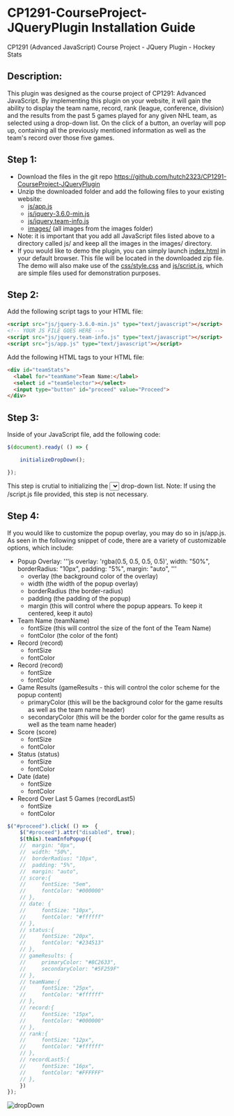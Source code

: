 # CP1291-CourseProject-JQueryPlugin Installation Guide
CP1291 (Advanced JavaScript) Course Project - JQuery Plugin - Hockey Stats

## Description:
This plugin was designed as the course project of CP1291: Advanced JavaScript. By implementing this plugin on your website, it will gain the ability to display the team name, record, rank (league, conference, division) and the results from the past 5 games played for any given NHL team, as selected using a drop-down list. On the click of a button, an overlay will pop up, containing all the previously mentioned information as well as the team's record over those five games.

## Step 1:
- Download the files in the git repo https://github.com/hutch2323/CP1291-CourseProject-JQueryPlugin
- Unzip the downloaded folder and add the following files to your existing website:
    - [js/app.js](https://github.com/hutch2323/CP1291-CourseProject-JQueryPlugin/blob/main/js/app.js)
    - [js/jquery-3.6.0-min.js](https://github.com/hutch2323/CP1291-CourseProject-JQueryPlugin/blob/main/js/jquery-3.6.0-min.js)
    - [js/jquery.team-info.js](https://github.com/hutch2323/CP1291-CourseProject-JQueryPlugin/blob/main/js/jquery.team-info.js)
    - [images/](https://github.com/hutch2323/CP1291-CourseProject-JQueryPlugin/tree/main/images) (all images from the images folder)
- Note: it is important that you add all JavaScript files listed above to a directory called js/ and keep all the images in the images/ directory.
- If you would like to demo the plugin, you can simply launch [index.html](https://github.com/hutch2323/CP1291-CourseProject-JQueryPlugin/blob/main/index.html) in your default browser. This file will be located in the downloaded zip file. The demo will also make use of the [css/style.css](https://github.com/hutch2323/CP1291-CourseProject-JQueryPlugin/blob/main/css/style.css) and [js/script.js](https://github.com/hutch2323/CP1291-CourseProject-JQueryPlugin/blob/main/js/script.js), which are simple files used for demonstration purposes.
  
## Step 2:
Add the following script tags to your HTML file:
```html
<script src="js/jquery-3.6.0-min.js" type="text/javascript"></script>
<!-- YOUR JS FILE GOES HERE -->
<script src="js/jquery.team-info.js" type="text/javascript"></script>
<script src="js/app.js" type="text/javascript"></script>
```

Add the following HTML tags to your HTML file:
```html
<div id="teamStats">
  <label for="teamName">Team Name:</label>
  <select id ="teamSelector"></select>
  <input type="button" id="proceed" value="Proceed">
</div>
```

## Step 3:
Inside of your JavaScript file, add the following code:
```js
$(document).ready( () => {

    initializeDropDown();

});
```
This step is crutial to initializing the <select></select> drop-down list. Note: If using the /script.js file provided, this step is not necessary.

## Step 4:
If you would like to customize the popup overlay, you may do so in js/app.js. As seen in the following snippet of code, there are a variety of customizable options, which include:
- Popup Overlay:
'''js
    overlay: 'rgba(0.5, 0.5, 0.5, 0.5)',
    width: "50%",
    borderRadius: "10px",
    padding: "5%",
    margin: "auto",
'''
    - overlay (the background color of the overlay)
    - width (the width of the popup overlay)
    - borderRadius (the border-radius)
    - padding (the padding of the popup)
    - margin (this will control where the popup appears. To keep it centered, keep it auto)
- Team Name (teamName) 
   - fontSize (this will control the size of the font of the Team Name)
   - fontColor (the color of the font)
- Record (record)
    - fontSize
    - fontColor
- Record (record)
    - fontSize
    - fontColor
- Game Results (gameResults - this will control the color scheme for the popup content)
    - primaryColor (this will be the background color for the game results as well as the team name header)
    - secondaryColor (this will be the border color for the game results as well as the team name header)
- Score (score)
    - fontSize
    - fontColor
- Status (status)
    - fontSize
    - fontColor
- Date (date)
    - fontSize
    - fontColor
- Record Over Last 5 Games (recordLast5)
    - fontSize
    - fontColor
 
    
```js
$("#proceed").click( () =>  {
    $("#proceed").attr("disabled", true);
    $(this).teamInfoPopup({
    //  margin: "0px",
    //  width: "50%",
    //  borderRadius: "10px",
    //  padding: "5%",
    //  margin: "auto",
    // score:{
    //     fontSize: "5em",
    //     fontColor: "#000000"
    // },
    // date: {
    //     fontSize: "10px",
    //     fontColor: "#ffffff"
    // },
    // status:{
    //     fontSize: "20px",
    //     fontColor: "#234513"
    // },
    // gameResults: {
    //     primaryColor: "#8C2633",
    //     secondaryColor: "#5F259F"
    // },
    // teamName:{
    //     fontSize: "25px",
    //     fontColor: "#ffffff"
    // },
    // record:{
    //     fontSize: "15px",
    //     fontColor: "#000000"
    // },
    // rank:{
    //     fontSize: "12px",
    //     fontColor: "#ffffff"
    // },
    // recordLast5:{
    //     fontSize: "16px",
    //     fontColor: "#FFFFFF"
    // },
    }) 
});
```




![dropDown](https://user-images.githubusercontent.com/59344045/144517115-2f542574-65db-4e44-8d3e-6afa1fcd68b1.png)

